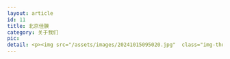 ```yaml
---
layout: article
id: 11
title: 北京佳膜
category: 关于我们
pic: 
detail: <p><img src="/assets/images/20241015095020.jpg"  class="img-thumbnail"></p><p>北京佳膜环保科技有限公司成立于 2013 年 11 月 22 日，注册地为北京市朝阳区，是以研发、生产聚四氟乙烯（PTFE）微孔膜为核心产品的双高新（国家级高新、中关村高新）民营高科技企业，拥有完整知识产权的全段生产设备、工艺技术和流程。</p><p><img src="/assets/images/20241012210724.jpg"  class="img-thumbnail"><img src="/assets/images/20241015094956.jpg"  class="img-thumbnail" style="margin-top:5px"></p><p>为了使聚四氟乙烯微孔膜项目产业化，公司在江西省上饶市万年县设立以纺织产品（特种复合面料、军警服装、户外用品、民用纺织纺织）及大环保产品（工业除尘和新风系统）为主的生产基地，2023年11月，公司在安徽省安庆市迎江区设立以质子交换膜基膜产品、生物医药产品、电子产品膜为主的生产基地。</p><p><img src="/assets/images/20241012210703.jpg"  class="img-thumbnail"></p><p>公司的核心技术产品是聚四氟乙烯微多孔膜（PTFE 膜）及覆膜产品，各项关键性能指标均达到国际先进水平，拥有多项专利技术，研发出五大板块多种应用产品，分别是用于氢能源质子交换膜领域、生物医药领域、电子膜应用领域、特种纺织领域（特种复合面料、军警服装、户外用品、民用纺织纺织）及大环保领域（工业除尘和新风过滤系统）。</p><p><img src="/assets/images/20241001215345.jpg"  class="img-thumbnail"/></p><p>已投产意大利定制覆膜设备2套；<br>已投产4条PTFE薄膜生产线；<br>员工人数100余人，<br>拥有20000平方米独立生产车间；<br>年产能4000万平米，<br>2020年销售额超过1亿元人民币，<br>是国内第一家也是目前唯一一家指标超过美国戈尔公司的国内膜材料公司。</p><p><img src="/assets/images/20241015095012.jpg"  class="img-thumbnail"/></p>
---
```


